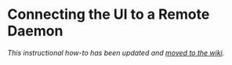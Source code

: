 # Connecting the UI to a Remote Daemon

_This instructional how-to has been updated and [moved to the wiki](https://github.com/MOONCOINTEAM/moon-blockchain/wiki/Connecting-the-UI-to-a-remote-daemon)._
